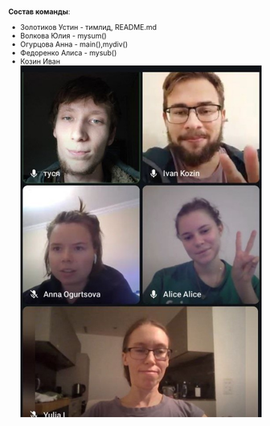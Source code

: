 **Состав команды**:
- Золотиков Устин - тимлид, README.md
- Волкова Юлия - mysum()
- Огурцова Анна - main(),mydiv()
- Федоренко Алиса - mysub()
- Козин Иван
![Team](team.jpg)
